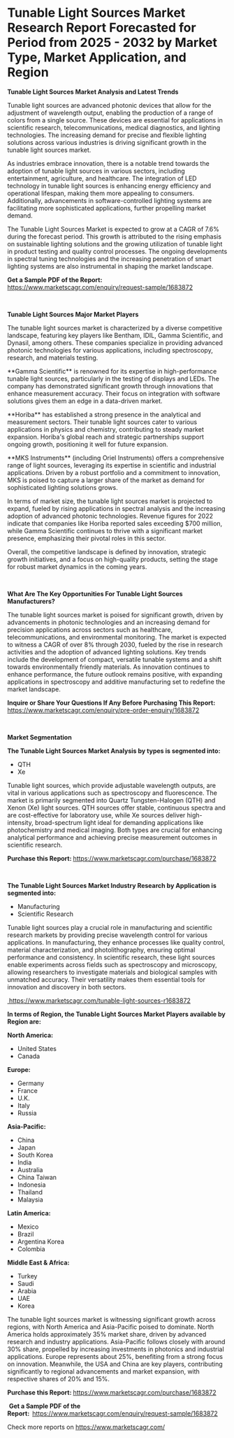 <p><h1>Tunable Light Sources Market Research Report Forecasted for Period from 2025 -  2032 by Market Type, Market Application, and Region</h1></p><p><strong>Tunable Light Sources Market Analysis and Latest Trends</strong></p>
<p><p>Tunable light sources are advanced photonic devices that allow for the adjustment of wavelength output, enabling the production of a range of colors from a single source. These devices are essential for applications in scientific research, telecommunications, medical diagnostics, and lighting technologies. The increasing demand for precise and flexible lighting solutions across various industries is driving significant growth in the tunable light sources market.</p><p>As industries embrace innovation, there is a notable trend towards the adoption of tunable light sources in various sectors, including entertainment, agriculture, and healthcare. The integration of LED technology in tunable light sources is enhancing energy efficiency and operational lifespan, making them more appealing to consumers. Additionally, advancements in software-controlled lighting systems are facilitating more sophisticated applications, further propelling market demand.</p><p>The Tunable Light Sources Market is expected to grow at a CAGR of 7.6% during the forecast period. This growth is attributed to the rising emphasis on sustainable lighting solutions and the growing utilization of tunable light in product testing and quality control processes. The ongoing developments in spectral tuning technologies and the increasing penetration of smart lighting systems are also instrumental in shaping the market landscape.</p></p>
<p><strong>Get a Sample PDF of the Report:&nbsp;</strong> <a href="https://www.marketscagr.com/enquiry/request-sample/1683872?utm_campaign=3561&utm_medium=2&utm_source=Github&utm_content=ia&utm_term=26032025&utm_id=tunable-light-sources">https://www.marketscagr.com/enquiry/request-sample/1683872</a></p>
<p>&nbsp;</p>
<p><strong>Tunable Light Sources Major Market Players</strong></p>
<p><p>The tunable light sources market is characterized by a diverse competitive landscape, featuring key players like Bentham, IDIL, Gamma Scientific, and Dynasil, among others. These companies specialize in providing advanced photonic technologies for various applications, including spectroscopy, research, and materials testing.</p><p>**Gamma Scientific** is renowned for its expertise in high-performance tunable light sources, particularly in the testing of displays and LEDs. The company has demonstrated significant growth through innovations that enhance measurement accuracy. Their focus on integration with software solutions gives them an edge in a data-driven market.</p><p>**Horiba** has established a strong presence in the analytical and measurement sectors. Their tunable light sources cater to various applications in physics and chemistry, contributing to steady market expansion. Horiba's global reach and strategic partnerships support ongoing growth, positioning it well for future expansion.</p><p>**MKS Instruments** (including Oriel Instruments) offers a comprehensive range of light sources, leveraging its expertise in scientific and industrial applications. Driven by a robust portfolio and a commitment to innovation, MKS is poised to capture a larger share of the market as demand for sophisticated lighting solutions grows.</p><p>In terms of market size, the tunable light sources market is projected to expand, fueled by rising applications in spectral analysis and the increasing adoption of advanced photonic technologies. Revenue figures for 2022 indicate that companies like Horiba reported sales exceeding $700 million, while Gamma Scientific continues to thrive with a significant market presence, emphasizing their pivotal roles in this sector.</p><p>Overall, the competitive landscape is defined by innovation, strategic growth initiatives, and a focus on high-quality products, setting the stage for robust market dynamics in the coming years.</p></p>
<p>&nbsp;</p>
<p><strong>What Are The Key Opportunities For Tunable Light Sources Manufacturers?</strong></p>
<p><p>The tunable light sources market is poised for significant growth, driven by advancements in photonic technologies and an increasing demand for precision applications across sectors such as healthcare, telecommunications, and environmental monitoring. The market is expected to witness a CAGR of over 8% through 2030, fueled by the rise in research activities and the adoption of advanced lighting solutions. Key trends include the development of compact, versatile tunable systems and a shift towards environmentally friendly materials. As innovation continues to enhance performance, the future outlook remains positive, with expanding applications in spectroscopy and additive manufacturing set to redefine the market landscape.</p></p>
<p><strong>Inquire or Share Your Questions If Any Before Purchasing This Report:</strong> <a href="https://www.marketscagr.com/enquiry/pre-order-enquiry/1683872?utm_campaign=3561&utm_medium=2&utm_source=Github&utm_content=ia&utm_term=26032025&utm_id=tunable-light-sources">https://www.marketscagr.com/enquiry/pre-order-enquiry/1683872</a></p>
<p>&nbsp;</p>
<p><strong>Market Segmentation</strong></p>
<p><strong>The Tunable Light Sources Market Analysis by types is segmented into:</strong></p>
<p><ul><li>QTH</li><li>Xe</li></ul></p>
<p><p>Tunable light sources, which provide adjustable wavelength outputs, are vital in various applications such as spectroscopy and fluorescence. The market is primarily segmented into Quartz Tungsten-Halogen (QTH) and Xenon (Xe) light sources. QTH sources offer stable, continuous spectra and are cost-effective for laboratory use, while Xe sources deliver high-intensity, broad-spectrum light ideal for demanding applications like photochemistry and medical imaging. Both types are crucial for enhancing analytical performance and achieving precise measurement outcomes in scientific research.</p></p>
<p><strong>Purchase this Report:&nbsp;</strong><a href="https://www.marketscagr.com/purchase/1683872?utm_campaign=3561&utm_medium=2&utm_source=Github&utm_content=ia&utm_term=26032025&utm_id=tunable-light-sources">https://www.marketscagr.com/purchase/1683872</a></p>
<p>&nbsp;</p>
<p><strong>The Tunable Light Sources Market Industry Research by Application is segmented into:</strong></p>
<p><ul><li>Manufacturing</li><li>Scientific Research</li></ul></p>
<p><p>Tunable light sources play a crucial role in manufacturing and scientific research markets by providing precise wavelength control for various applications. In manufacturing, they enhance processes like quality control, material characterization, and photolithography, ensuring optimal performance and consistency. In scientific research, these light sources enable experiments across fields such as spectroscopy and microscopy, allowing researchers to investigate materials and biological samples with unmatched accuracy. Their versatility makes them essential tools for innovation and discovery in both sectors.</p></p>
<p><a href="https://www.marketscagr.com/tunable-light-sources-r1683872?utm_campaign=3561&utm_medium=2&utm_source=Github&utm_content=ia&utm_term=26032025&utm_id=tunable-light-sources">&nbsp;https://www.marketscagr.com/tunable-light-sources-r1683872</a></p>
<p><strong>In terms of Region, the Tunable Light Sources Market Players available by Region are:</strong></p>
<p>
    <p> <strong> North America: </strong>
        <ul>
            <li>United States</li>
            <li>Canada</li>
        </ul>
        </p> 
    <p> <strong> Europe: </strong>
        <ul>
            <li>Germany</li>
            <li>France</li>
            <li>U.K.</li>
            <li>Italy</li>
            <li>Russia</li>
        </ul>
        </p> 
    <p> <strong> Asia-Pacific: </strong>
        <ul>
            <li>China</li>
            <li>Japan</li>
            <li>South Korea</li>
            <li>India</li>
            <li>Australia</li>
            <li>China Taiwan</li>
            <li>Indonesia</li>
            <li>Thailand</li>
            <li>Malaysia</li>
        </ul>
        </p> 
    <p> <strong> Latin America: </strong>
        <ul>
            <li>Mexico</li>
            <li>Brazil</li>
            <li>Argentina Korea</li>
            <li>Colombia</li>
        </ul>
        </p> 
    <p> <strong> Middle East & Africa: </strong>
        <ul>
            <li>Turkey</li>
            <li>Saudi</li>
            <li>Arabia</li>
            <li>UAE</li>
            <li>Korea</li>
        </ul>
    </p>
    </p>
<p><p>The tunable light sources market is witnessing significant growth across regions, with North America and Asia-Pacific poised to dominate. North America holds approximately 35% market share, driven by advanced research and industry applications. Asia-Pacific follows closely with around 30% share, propelled by increasing investments in photonics and industrial applications. Europe represents about 25%, benefiting from a strong focus on innovation. Meanwhile, the USA and China are key players, contributing significantly to regional advancements and market expansion, with respective shares of 20% and 15%.</p></p>
<p><strong>Purchase this Report: </strong><a href="https://www.marketscagr.com/purchase/1683872?utm_campaign=3561&utm_medium=2&utm_source=Github&utm_content=ia&utm_term=26032025&utm_id=tunable-light-sources">https://www.marketscagr.com/purchase/1683872</a></p>
<p>&nbsp;<strong>Get a Sample PDF of the Report:&nbsp;&nbsp;</strong><a href="https://www.marketscagr.com/enquiry/request-sample/1683872?utm_campaign=3561&utm_medium=2&utm_source=Github&utm_content=ia&utm_term=26032025&utm_id=tunable-light-sources">https://www.marketscagr.com/enquiry/request-sample/1683872</a></p>
<p><strong></strong></p>
<p>Check more reports on <a href="https://www.marketscagr.com/?utm_campaign=3561&utm_medium=2&utm_source=Github&utm_content=ia&utm_term=26032025&utm_id=tunable-light-sources">https://www.marketscagr.com/</a></p>